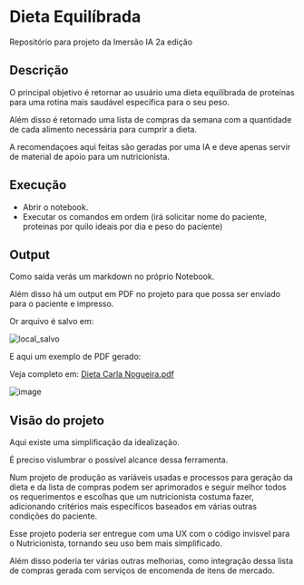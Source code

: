 # Dieta Equilíbrada

Repositório para projeto da Imersão IA 2a edição 

## Descrição

O principal objetivo é retornar ao usuário uma dieta equilíbrada de proteínas para uma rotina mais saudável específica para o seu peso.

Além disso é retornado uma lista de compras da semana com a quantidade de cada alimento necessária para cumprir a dieta.

A recomendaçoes aqui feitas são geradas por uma IA e deve apenas servir de material de apoio para um nutricionista.

## Execução

- Abrir o notebook.
- Executar os comandos em ordem (irá solicitar nome do paciente, proteinas por quilo ideais por dia e peso do paciente)

## Output

Como saída verás um markdown no próprio Notebook.

Além disso há um output em PDF no projeto para que possa ser enviado para o paciente e impresso.

Or arquivo é salvo em:

![local_salvo](https://github.com/vinxavier/imersao-ia-dieta-equilibrada/assets/42624994/10c2c57b-8786-447c-9583-32d3727f6492)

E aqui um exemplo de PDF gerado:

Veja completo em: [Dieta Carla Nogueira.pdf](https://github.com/vinxavier/imersao-ia-dieta-equilibrada/blob/main/Dieta%20Carla%20Nogueira.pdf)


![image](https://github.com/vinxavier/imersao-ia-dieta-equilibrada/assets/42624994/7bde07ab-08de-4b4a-8584-4a58d31840d0)



## Visão do projeto

Aqui existe uma simplificação da idealização.

É preciso vislumbrar o possível alcance dessa ferramenta.

Num projeto de produção as variáveis usadas e processos para geração da dieta e da lista de compras podem ser aprimorados e seguir melhor todos os requerimentos e escolhas que um nutricionista costuma fazer, adicionando critérios mais específicos baseados em várias outras condições do paciente.

Esse projeto poderia ser entregue com uma UX com o código invisvel para o Nutricionista, tornando seu uso bem mais simplificado.

Além disso poderia ter várias outras melhorias, como integração dessa lista de compras gerada com serviços de encomenda de itens de mercado.




